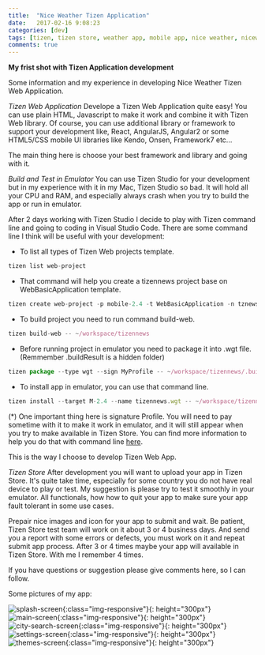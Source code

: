 ```yaml
---
title:  "Nice Weather Tizen Application"
date:   2017-02-16 9:08:23
categories: [dev]
tags: [tizen, tizen store, weather app, mobile app, nice weather, niceweather]
comments: true
---
```


**My frist shot with Tizen Application development**

Some information and my experience in developing Nice Weather Tizen Web Application.

*Tizen Web Application*
Develope a Tizen Web Application quite easy! You can use plain HTML, Javascript to make it work and combine it with Tizen Web library. Of course, you can use additional library or framework to support your development like, React, AngularJS, Angular2 or some HTML5/CSS mobile UI libraries like Kendo, Onsen, Framework7 etc...

The main thing here is choose your best framework and library and going with it.

*Build and Test in Emulator*
You can use Tizen Studio for your development but in my experience with it in my Mac, Tizen Studio so bad. It will hold all your CPU and RAM, and especially always crash when you try to build the app or run in emulator.

After 2 days working with Tizen Studio I decide to play with Tizen command line and going to coding in Visual Studio Code. There are some command line I think will be useful with your development:
- To list all types of Tizen Web projects template.
```javascript
tizen list web-project
```
- That command will help you create a tizennews project base on WebBasicApplication template.
```javascript
tizen create web-project -p mobile-2.4 -t WebBasicApplication -n tznews -- ~/workspace/tizennews
```
- To build project you need to run command build-web.
```javascript
tizen build-web -- ~/workspace/tizennews
```
- Before running project in emulator you need to package it into .wgt file. (Remmember .buildResult is a hidden folder)
```javascript
tizen package --type wgt --sign MyProfile -- ~/workspace/tizennews/.buildResult
```
- To install app in emulator, you can use that command line. 
```javascript
tizen install --target M-2.4 --name tizennews.wgt -- ~/workspace/tizennews/.buildResult
```
(*) One important thing here is signature Profile. You will need to pay sometime with it to make it work in emulator, and it will still appear when you try to make available in Tizen Store. You can find more information to help you do that with command line [here][tizen-command-line].

This is the way I choose to develop Tizen Web App.

*Tizen Store*
After development you will want to upload your app in Tizen Store. It's quite take time, especially for some country you do not have real device to play or test. My suggestion is please try to test it smoothly in your emulator. All functionals, how how to quit your app to make sure your app fault tolerant in some use cases. 

Prepair nice images and icon for your app to submit and wait. Be patient, Tizen Store test team will work on it about 3 or 4 business days. And send you a report with some errors or defects, you must work on it and repeat submit app process. After 3 or 4 times maybe your app will available in Tizen Store. With me I remember 4 times. 

If you have questions or suggestion please give comments here, so I can follow.

Some pictures of my app:

![splash-screen](/images/nice-weather-tizen-web-application/ads-screen01.jpg){:class="img-responsive"}{: height="300px"}
![main-screen](/images/nice-weather-tizen-web-application/ads-screen02.jpg){:class="img-responsive"}{: height="300px"}
![city-search-screen](/images/nice-weather-tizen-web-application/ads-screen05.jpg){:class="img-responsive"}{: height="300px"}
![settings-screen](/images/nice-weather-tizen-web-application/ads-screen04.jpg){:class="img-responsive"}{: height="300px"}
![themes-screen](/images/nice-weather-tizen-web-application/ads-screen06.jpg){:class="img-responsive"}{: height="300px"}


[tizen-command-line]: https://developer.tizen.org/dev-guide/web/2.3.0/org.tizen.mobile.web.appprogramming/html/ide_sdk_tools/command_line_interface.htm